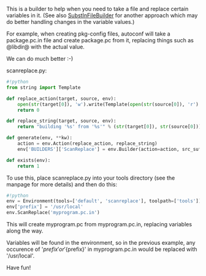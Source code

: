 
This is a builder to help when you need to take a file and replace certain variables in it.  (See also [SubstInFileBuilder](SubstInFileBuilder) for another approach which may do better handling changes in the variable values.) 

For example, when creating pkg-config files, autoconf will take a package.pc.in file and create package.pc from it, replacing things such as @libdir@ with the actual value. 

We can do much better :-) 

scanreplace.py: 
```python
#!python 
from string import Template

def replace_action(target, source, env):
    open(str(target[0]), 'w').write(Template(open(str(source[0]), 'r').read()).safe_substitute(env))
    return 0

def replace_string(target, source, env):
    return "building '%s' from '%s'" % (str(target[0]), str(source[0]))

def generate(env, **kw):
    action = env.Action(replace_action, replace_string)
    env['BUILDERS']['ScanReplace'] = env.Builder(action=action, src_suffix='.in', single_source=True)

def exists(env):
    return 1
```
To use this, place scanreplace.py into your tools directory (see the manpage for more details) and then do this: 


```python
#!python 
env = Environment(tools=['default', 'scanreplace'], toolpath=['tools'])
env['prefix'] = '/usr/local'
env.ScanReplace('myprogram.pc.in')
```
This will create myprogram.pc from myprogram.pc.in, replacing variables along the way. 

Variables will be found in the environment, so in the previous example, any occurence of '$prefix' or '${prefix}' in myprogram.pc.in would be replaced with '/usr/local'. 

Have fun! 
